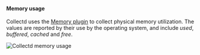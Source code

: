 

#### Memory usage
Collectd uses the [Memory plugin](https://collectd.org/wiki/index.php/Plugin:Memory) to collect physical memory utilization. The values are reported by their use by the operating system, and include _used_, _buffered_, _cached_ and _free_.

![Collectd memory usage](http://assets.cloud66.com/help/images/collectd_memory.png)


